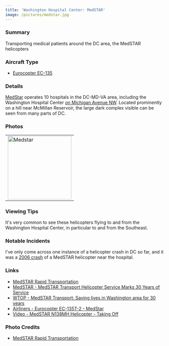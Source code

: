 ```yaml
---
title: 'Washington Hospital Center: MedSTAR'
image: /pictures/medstar.jpg
---
```


### Summary

Transporting medical patients around the DC area, the MedSTAR helicopters

### Aircraft Type
* [Eurocopter EC-135](https://en.wikipedia.org/wiki/Eurocopter_EC135)


### Details

[MedStar](https://en.wikipedia.org/wiki/MedStar_Health) operates 10 hospitals in the DC-MD-VA area, including the Washington Hospital Center [on Michigan Avenue NW](https://goo.gl/maps/v59v6w4Qfe82).  Located prominently on a hill near McMillan Reservoir, the large dark complex visible can be seen from many parts of DC.

### Photos 

<table style="width:100%">
  <tr>
        <td><img src="https://helicoptersofdc.com/pictures/medstar.jpg" alt="Medstar" width="200"></td>
    </tr>
  </table>

### Viewing Tips 

It's very common to see these helicopters flying to and from the Washington Hospital Center, in particular to and from the Southeast.  

### Notable Incidents 

I've only come across one instance of a helicopter crash in DC so far, and it was a [2006 crash](https://www.ntsb.gov/news/press-releases/Pages/Update_on_NTSB_Investigation_of_EMS_Helicopter_Crash_in_Washington_DC.aspx) of a MedSTAR helicopter near the hospital.  

### Links

* [MedSTAR Rapid Transportation](https://www.medstarwashington.org/our-services/medstar-heart-vascular-institute/treatments/medstar-rapid-transportation/)
* [MedSTAR - MedSTAR Transport Helicopter Service Marks 30 Years of Service](https://www.medstarwashington.org/news/2013/07/03/medstar-transport-helicopter-service-marks-30-years-of-service/)
* [WTOP - MedSTAR Transport: Saving lives in Washington area for 30 years](https://wtop.com/news/2013/07/medstar-transport-saving-lives-in-washington-area-for-30-years/slide/1/)
* [Airliners -  Eurocopter EC-135T-2 - MedStar](https://www.airliners.net/photo/MedStar/Eurocopter-EC-135T-2/1166869)
* [Video - MedSTAR N138MH Helicopter - Taking Off](https://www.youtube.com/watch?v=5-bcVnGj6B4)

### Photo Credits
* [MedSTAR Rapid Transportation](https://www.medstarwashington.org/our-services/medstar-heart-vascular-institute/treatments/medstar-rapid-transportation/)
